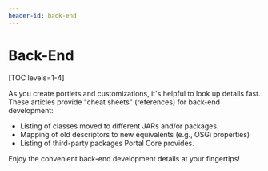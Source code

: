 ```yaml
---
header-id: back-end
---
```


# Back-End

[TOC levels=1-4]

As you create portlets and customizations, it's helpful to look up details fast.
These articles provide "cheat sheets" (references) for back-end development:

- Listing of classes moved to different JARs and/or packages.
- Mapping of old descriptors to new equivalents (e.g., OSGi properties)
- Listing of third-party packages Portal Core provides. 

Enjoy the convenient back-end development details at your fingertips!

